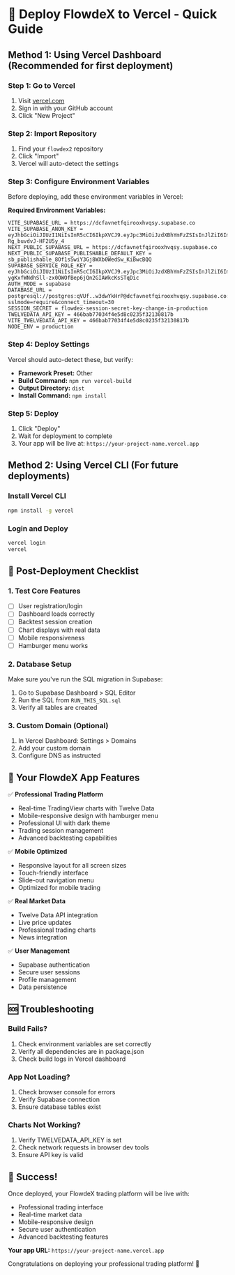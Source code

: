 # 🚀 Deploy FlowdeX to Vercel - Quick Guide

## Method 1: Using Vercel Dashboard (Recommended for first deployment)

### Step 1: Go to Vercel
1. Visit [vercel.com](https://vercel.com)
2. Sign in with your GitHub account
3. Click "New Project"

### Step 2: Import Repository
1. Find your `flowdex2` repository
2. Click "Import"
3. Vercel will auto-detect the settings

### Step 3: Configure Environment Variables
Before deploying, add these environment variables in Vercel:

**Required Environment Variables:**
```
VITE_SUPABASE_URL = https://dcfavnetfqirooxhvqsy.supabase.co
VITE_SUPABASE_ANON_KEY = eyJhbGciOiJIUzI1NiIsInR5cCI6IkpXVCJ9.eyJpc3MiOiJzdXBhYmFzZSIsInJlZiI6ImRjZmF2bmV0ZnFpcm9veGh2cXN5Iiwicm9sZSI6ImFub24iLCJpYXQiOjE3NTg5Mjk3OTEsImV4cCI6MjA3NDUwNTc5MX0.CkuDMegvqToLrLtYsA9KBFeK-Rg_buvdvJ-HF2U5y_4
NEXT_PUBLIC_SUPABASE_URL = https://dcfavnetfqirooxhvqsy.supabase.co
NEXT_PUBLIC_SUPABASE_PUBLISHABLE_DEFAULT_KEY = sb_publishable_8Of1sSwiY3Gj8WXb0WedSw_KiBwcBQQ
SUPABASE_SERVICE_ROLE_KEY = eyJhbGciOiJIUzI1NiIsInR5cCI6IkpXVCJ9.eyJpc3MiOiJzdXBhYmFzZSIsInJlZiI6ImRjZmF2bmV0ZnFpcm9veGh2cXN5Iiwicm9sZSI6InNlcnZpY2Vfcm9sZSIsImlhdCI6MTc1ODkyOTc5MSwiZXhwIjoyMDc0NTA1NzkxfQ.-ygKxfWNdhSll-zx0OWOfBep6jQn2GIAWkcKsSTqDic
AUTH_MODE = supabase
DATABASE_URL = postgresql://postgres:qVUf..w3dwYkHrP@dcfavnetfqirooxhvqsy.supabase.co:5432/postgres?sslmode=require&connect_timeout=30
SESSION_SECRET = flowdex-session-secret-key-change-in-production
TWELVEDATA_API_KEY = 466bab77034f4e5d8c0235f32130817b
VITE_TWELVEDATA_API_KEY = 466bab77034f4e5d8c0235f32130817b
NODE_ENV = production
```

### Step 4: Deploy Settings
Vercel should auto-detect these, but verify:
- **Framework Preset:** Other
- **Build Command:** `npm run vercel-build`
- **Output Directory:** `dist`
- **Install Command:** `npm install`

### Step 5: Deploy
1. Click "Deploy"
2. Wait for deployment to complete
3. Your app will be live at: `https://your-project-name.vercel.app`

## Method 2: Using Vercel CLI (For future deployments)

### Install Vercel CLI
```bash
npm install -g vercel
```

### Login and Deploy
```bash
vercel login
vercel
```

## 🔧 Post-Deployment Checklist

### 1. Test Core Features
- [ ] User registration/login
- [ ] Dashboard loads correctly
- [ ] Backtest session creation
- [ ] Chart displays with real data
- [ ] Mobile responsiveness
- [ ] Hamburger menu works

### 2. Database Setup
Make sure you've run the SQL migration in Supabase:
1. Go to Supabase Dashboard > SQL Editor
2. Run the SQL from `RUN_THIS_SQL.sql`
3. Verify all tables are created

### 3. Custom Domain (Optional)
1. In Vercel Dashboard: Settings > Domains
2. Add your custom domain
3. Configure DNS as instructed

## 🎉 Your FlowdeX App Features

✅ **Professional Trading Platform**
- Real-time TradingView charts with Twelve Data
- Mobile-responsive design with hamburger menu
- Professional UI with dark theme
- Trading session management
- Advanced backtesting capabilities

✅ **Mobile Optimized**
- Responsive layout for all screen sizes
- Touch-friendly interface
- Slide-out navigation menu
- Optimized for mobile trading

✅ **Real Market Data**
- Twelve Data API integration
- Live price updates
- Professional trading charts
- News integration

✅ **User Management**
- Supabase authentication
- Secure user sessions
- Profile management
- Data persistence

## 🆘 Troubleshooting

### Build Fails?
1. Check environment variables are set correctly
2. Verify all dependencies are in package.json
3. Check build logs in Vercel dashboard

### App Not Loading?
1. Check browser console for errors
2. Verify Supabase connection
3. Ensure database tables exist

### Charts Not Working?
1. Verify TWELVEDATA_API_KEY is set
2. Check network requests in browser dev tools
3. Ensure API key is valid

## 🚀 Success!

Once deployed, your FlowdeX trading platform will be live with:
- Professional trading interface
- Real-time market data
- Mobile-responsive design
- Secure user authentication
- Advanced backtesting features

**Your app URL:** `https://your-project-name.vercel.app`

Congratulations on deploying your professional trading platform! 🎉